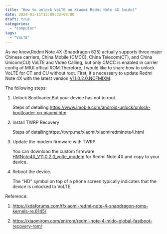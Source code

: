 ```yaml
---
title: "How to unlock VoLTE on Xiaomi Redmi Note 4X (mido)"
date: 2024-01-11T12:09:33+08:00
draft: true
categories:
  - "computer"
tags:
  - "VoLTE"
---
```


As we know,Redmi Note 4X (Snapdragon 625) actually supports three major Chinese carriers, China Mobile (CMCC), China Telecom(CT), and China Unicom(CU) VoLTE and Video Calling, but only CMCC is enabled in carrier config of MIUI offical ROM.Therefore, I would like to share how to  unlock VoLTE for CT and CU without root. First, it's necessary to update Redmi Note 4X with the latest  version [V11.0.2.0.NCFMIXM](https://xiaomirom.com/en/rom/redmi-note-4-mido-global-fastboot-recovery-rom/).

<!--more-->

The following steps:

1. Unlock Bootloader,But your device has not to root.

   Steps of detailing:https://www.imobie.com/android-unlock/unlock-bootloader-on-xiaomi.htm

2. Install TWRP Recovery
   
   Steps of detailinghttps://twrp.me/xiaomi/xiaomiredminote4.html

3. Update the modem firmware with TWRP

   You can download the custom firmware [HMNote4X_V11.0.2.0_volte_modem](https://f000.backblazeb2.com/file/canicula/HMNote4X_V11.0.2.0_volte_modem.zip) for Redmi Note 4X and copy to your device.
   
5. Reboot the device.

   The "HD" symbol on top of a phone screen typically indicates that the device is unlocked to VoLTE.
   

Reference:

1. https://xdaforums.com/f/xiaomi-redmi-note-4-snapdragon-roms-kernels-re.6145/

2. https://xiaomirom.com/en/rom/redmi-note-4-mido-global-fastboot-recovery-rom/

